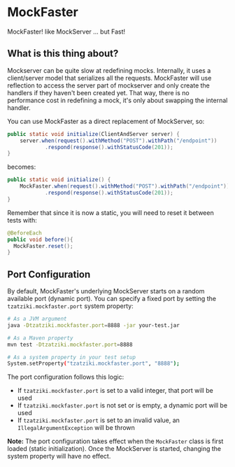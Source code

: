 MockFaster
======

MockFaster! like MockServer ... but Fast!

## What is this thing about?

Mockserver can be quite slow at redefining mocks. Internally, it uses a client/server model that serializes all the requests.
MockFaster will use reflection to access the server part of mockserver and only create the handlers if they haven't been created yet.
That way, there is no performance cost in redefining a mock, it's only about swapping the internal handler.

You can use MockFaster as a direct replacement of MockServer, so:

```java
public static void initialize(ClientAndServer server) {
    server.when(request().withMethod("POST").withPath("/endpoint"))
            .respond(response().withStatusCode(201));
}
```

becomes:
```java
public static void initialize() {
    MockFaster.when(request().withMethod("POST").withPath("/endpoint"))
            .respond(response().withStatusCode(201));
}
```

Remember that since it is now a static, you will need to reset it between tests with:

```java
@BeforeEach
public void before(){
  MockFaster.reset();
}
```

## Port Configuration

By default, MockFaster's underlying MockServer starts on a random available port (dynamic port). You can specify a fixed port by setting the `tzatziki.mockfaster.port` system property:

```bash
# As a JVM argument
java -Dtzatziki.mockfaster.port=8888 -jar your-test.jar

# As a Maven property
mvn test -Dtzatziki.mockfaster.port=8888

# As a system property in your test setup
System.setProperty("tzatziki.mockfaster.port", "8888");
```

The port configuration follows this logic:
- If `tzatziki.mockfaster.port` is set to a valid integer, that port will be used
- If `tzatziki.mockfaster.port` is not set or is empty, a dynamic port will be used
- If `tzatziki.mockfaster.port` is set to an invalid value, an `IllegalArgumentException` will be thrown

**Note:** The port configuration takes effect when the `MockFaster` class is first loaded (static initialization). Once the MockServer is started, changing the system property will have no effect.


